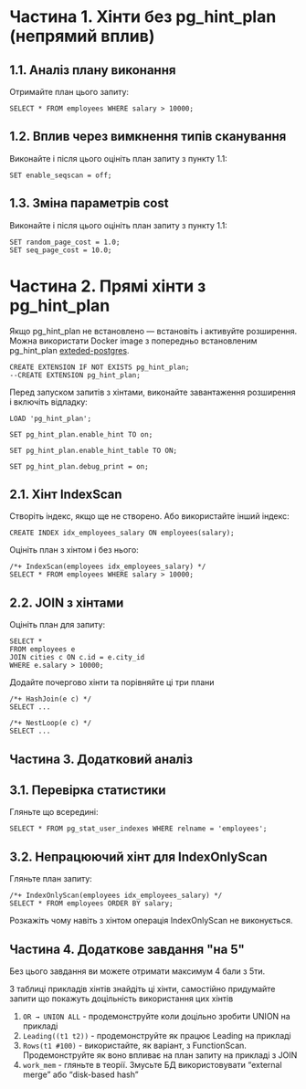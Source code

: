 # Частина 1. Хінти без pg_hint_plan (непрямий вплив)
## 1.1. Аналіз плану виконання
Отримайте план цього запиту:
```postgresql
SELECT * FROM employees WHERE salary > 10000;
```
## 1.2. Вплив через вимкнення типів сканування
Виконайте і після цього оцініть план запиту з пункту 1.1:
```postgresql
SET enable_seqscan = off;
```
## 1.3. Зміна параметрів cost
Виконайте і після цього оцініть план запиту з пункту 1.1:
```postgresql
SET random_page_cost = 1.0;
SET seq_page_cost = 10.0;
```

# Частина 2. Прямі хінти з pg_hint_plan
Якщо pg_hint_plan не встановлено — встановіть і активуйте розширення. Можна використати Docker image з попередньо встановленим pg_hint_plan [exteded-postgres](https://hub.docker.com/r/postgresai/extended-postgres).

```postgresql
CREATE EXTENSION IF NOT EXISTS pg_hint_plan;
--CREATE EXTENSION pg_hint_plan;
```

Перед запуском запитів з хінтами, виконайте завантаження розширення і включіть відладку:
```postgresql
LOAD 'pg_hint_plan';

SET pg_hint_plan.enable_hint TO on;

SET pg_hint_plan.enable_hint_table TO ON;

SET pg_hint_plan.debug_print = on;
```

## 2.1. Хінт IndexScan
Створіть індекс, якщо ще не створено. Або використайте інший індекс:
```postgresql
CREATE INDEX idx_employees_salary ON employees(salary);
```
Оцініть план з хінтом і без нього:
```postgresql
/*+ IndexScan(employees idx_employees_salary) */
SELECT * FROM employees WHERE salary > 10000;
```
## 2.2. JOIN з хінтами
Оцініть план для запиту:
```postgresql
SELECT *
FROM employees e
JOIN cities c ON c.id = e.city_id
WHERE e.salary > 10000;
```
Додайте почергово хінти та порівняйте ці три плани
```postgresql
/*+ HashJoin(e c) */
SELECT ...

/*+ NestLoop(e c) */
SELECT ...
```

## Частина 3. Додатковий аналіз
##  3.1. Перевірка статистики
Гляньте що всередині:
```postgresql
SELECT * FROM pg_stat_user_indexes WHERE relname = 'employees';
```
## 3.2. Непрацюючий хінт для IndexOnlyScan
Гляньте план запиту:
```postgresql
/*+ IndexOnlyScan(employees idx_employees_salary) */
SELECT * FROM employees ORDER BY salary;
```
Розкажіть чому навіть з хінтом операція IndexOnlyScan не виконується.

## Частина 4. Додаткове завдання "на 5"
Без цього завдання ви можете отримати максимум 4 бали з 5ти.

З таблиці прикладів хінтів знайдіть ці хінти, самостійно придумайте запити що покажуть доцільність використання цих хінтів 
1. `OR → UNION ALL` - продемонструйте коли доцільно зробити UNION на прикладі
2. `Leading((t1 t2))` - продемонструйте як працює Leading на прикладі
3. `Rows(t1 #100)` - використайте, як варіант, з FunctionScan. Продемонструйте як воно впливає на план запиту на прикладі з JOIN  
4. `work_mem` - гляньте в теорії. Змусьте БД використовувати “external merge” або “disk-based hash” 

